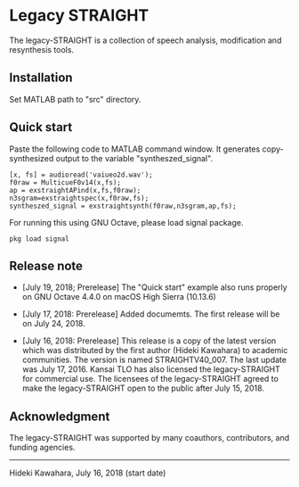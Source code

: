 # Legacy STRAIGHT

The legacy-STRAIGHT is a collection of speech analysis, modification and resynthesis tools. 

## Installation

Set MATLAB path to "src" directory.

## Quick start

Paste the following code to MATLAB command window. It generates copy-synthesized output to the variable "syntheszed_signal".

    [x, fs] = audioread('vaiueo2d.wav'); 
    f0raw = MulticueF0v14(x,fs); 
    ap = exstraightAPind(x,fs,f0raw);
    n3sgram=exstraightspec(x,f0raw,fs);
    syntheszed_signal = exstraightsynth(f0raw,n3sgram,ap,fs);

For running this using GNU Octave, please load signal package.

```
pkg load signal
```

## Release note

* [July 19, 2018; Prerelease]
The "Quick start" example also runs properly on GNU Octave 4.4.0 on macOS High Sierra (10.13.6)

* [July 17, 2018: Prerelease]
Added documemts. The first release will be on July 24, 2018.

* [July 16, 2018: Prerelease]
This release is a copy of the latest version which was distributed by the first author (Hideki Kawahara) to academic communities. The version is named STRAIGHTV40_007. The last update was July 17, 2016. Kansai TLO has also licensed the legacy-STRAIGHT for commercial use. The licensees of the legacy-STRAIGHT agreed to make the legacy-STRAIGHT open to the public after July 15, 2018. 

## Acknowledgment

The legacy-STRAIGHT was supported by many coauthors, contributors, and funding agencies. 

***

Hideki Kawahara,
July 16, 2018 (start date)